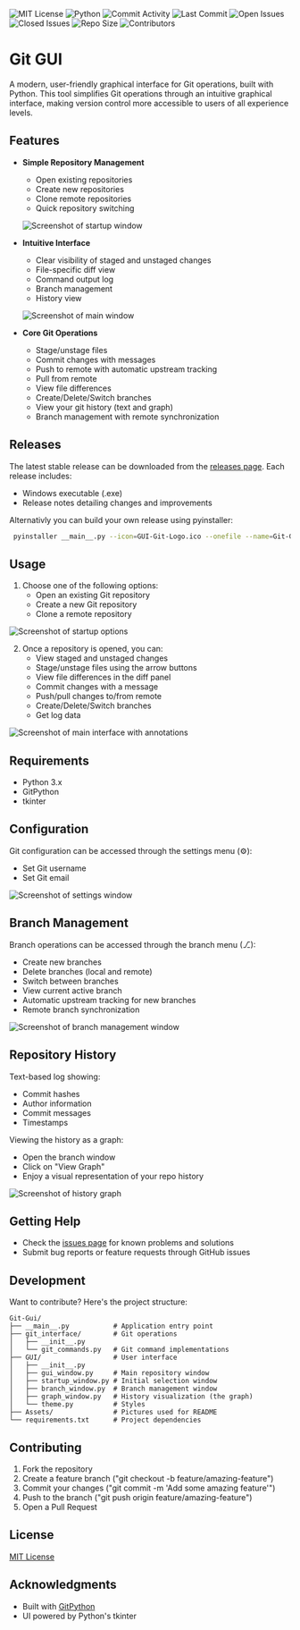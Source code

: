 ![MIT License](https://img.shields.io/badge/license-MIT-green)
![Python](https://img.shields.io/badge/python-3.7%2B-blue)
![Commit Activity](https://img.shields.io/github/commit-activity/m/I-had-a-bad-idea/Git-GUI)
![Last Commit](https://img.shields.io/github/last-commit/I-had-a-bad-idea/Git-GUI)
![Open Issues](https://img.shields.io/github/issues/I-had-a-bad-idea/Git-GUI)
![Closed Issues](https://img.shields.io/github/issues-closed/I-had-a-bad-idea/Git-GUI)
![Repo Size](https://img.shields.io/github/repo-size/I-had-a-bad-idea/Git-GUI)
![Contributors](https://img.shields.io/github/contributors/I-had-a-bad-idea/Git-GUI)


# Git GUI

A modern, user-friendly graphical interface for Git operations, built with Python. This tool simplifies Git operations through an intuitive graphical interface, making version control more accessible to users of all experience levels.

## Features

- **Simple Repository Management**
  - Open existing repositories
  - Create new repositories 
  - Clone remote repositories
  - Quick repository switching

  ![Screenshot of startup window](Assets/Startup_menu.png)

- **Intuitive Interface**
  - Clear visibility of staged and unstaged changes
  - File-specific diff view
  - Command output log
  - Branch management
  - History view

  ![Screenshot of main window](Assets/Main_gui.png)

- **Core Git Operations**
  - Stage/unstage files
  - Commit changes with messages
  - Push to remote with automatic upstream tracking
  - Pull from remote
  - View file differences
  - Create/Delete/Switch branches
  - View your git history (text and graph)
  - Branch management with remote synchronization

## Releases

The latest stable release can be downloaded from the [releases page](https://github.com/I-had-a-bad-idea/Git-Gui/releases). Each release includes:
- Windows executable (.exe)
- Release notes detailing changes and improvements

Alternativly you can build your own release using pyinstaller:

```bash
 pyinstaller __main__.py --icon=GUI-Git-Logo.ico --onefile --name=Git-GUI --add-data "GUI-Git-Logo.png;."
```

## Usage

1. Choose one of the following options:
   - Open an existing Git repository
   - Create a new Git repository
   - Clone a remote repository

![Screenshot of startup options](Assets/Startup_menu.png)

2. Once a repository is opened, you can:
   - View staged and unstaged changes
   - Stage/unstage files using the arrow buttons
   - View file differences in the diff panel
   - Commit changes with a message
   - Push/pull changes to/from remote
   - Create/Delete/Switch branches
   - Get log data

![Screenshot of main interface with annotations](Assets/Main_gui.png)

## Requirements

- Python 3.x
- GitPython
- tkinter

## Configuration

Git configuration can be accessed through the settings menu (⚙):
- Set Git username
- Set Git email

![Screenshot of settings window](Assets/Settings_menu.png)

## Branch Management

Branch operations can be accessed through the branch menu (⎇):
- Create new branches
- Delete branches (local and remote)
- Switch between branches
- View current active branch
- Automatic upstream tracking for new branches
- Remote branch synchronization

![Screenshot of branch management window](Assets/Branch_menu.png)

## Repository History

Text-based log showing:
 - Commit hashes
 - Author information
 - Commit messages
 - Timestamps

Viewing the history as a graph:
- Open the branch window
- Click on "View Graph"
- Enjoy a visual representation of your repo history

![Screenshot of history graph](Assets/History_graph.png)

## Getting Help

- Check the [issues page](https://github.com/I-had-a-bad-idea/Git-Gui/issues) for known problems and solutions
- Submit bug reports or feature requests through GitHub issues

## Development

Want to contribute? Here's the project structure:

```
Git-Gui/
├── __main__.py           # Application entry point
├── git_interface/        # Git operations
│   ├── __init__.py
│   └── git_commands.py   # Git command implementations
├── GUI/                  # User interface
│   ├── __init__.py
│   ├── gui_window.py     # Main repository window 
│   ├── startup_window.py # Initial selection window 
│   ├── branch_window.py  # Branch management window 
│   ├── graph_window.py   # History visualization (the graph)
│   └── theme.py          # Styles
├── Assets/               # Pictures used for README
└── requirements.txt      # Project dependencies

```

## Contributing

1. Fork the repository
2. Create a feature branch ("git checkout -b feature/amazing-feature")
3. Commit your changes ("git commit -m 'Add some amazing feature'")
4. Push to the branch ("git push origin feature/amazing-feature")
5. Open a Pull Request

## License

[MIT License](LICENSE)

## Acknowledgments

- Built with [GitPython](https://gitpython.readthedocs.io/)
- UI powered by Python's tkinter
